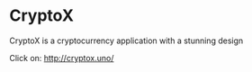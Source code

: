 # CryptoX
CryptoX is a cryptocurrency application with a stunning design

Click on: http://cryptox.uno/
